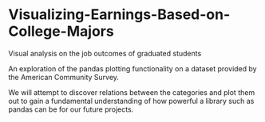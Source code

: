 # Visualizing-Earnings-Based-on-College-Majors
Visual analysis on the job outcomes of graduated students

An exploration of the pandas plotting functionality on a dataset provided by the American Community Survey.

We will attempt to discover relations between the categories and plot them out to gain a fundamental understanding of how powerful a library such as pandas can be for our future projects.
